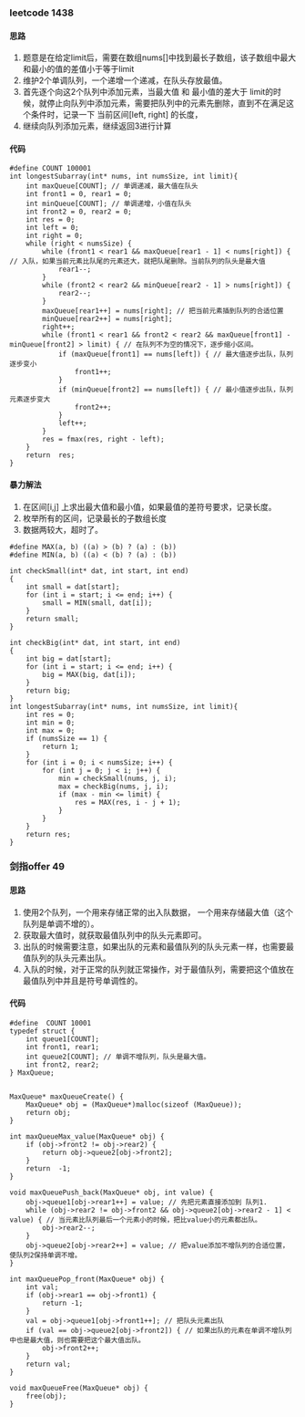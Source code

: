 ### leetcode 1438
#### 思路
1. 题意是在给定limit后，需要在数组nums[]中找到最长子数组，该子数组中最大和最小的值的差值小于等于limit
2. 维护2个单调队列，一个递增一个递减，在队头存放最值。
3. 首先逐个向这2个队列中添加元素，当最大值 和 最小值的差大于 limit的时候，就停止向队列中添加元素，需要把队列中的元素先删除，直到不在满足这个条件时，记录一下 当前区间[left, right] 的长度，
4. 继续向队列添加元素，继续返回3进行计算

#### 代码
```
#define COUNT 100001
int longestSubarray(int* nums, int numsSize, int limit){
    int maxQueue[COUNT]; // 单调递减，最大值在队头
    int front1 = 0, rear1 = 0;
    int minQueue[COUNT]; // 单调递增，小值在队头
    int front2 = 0, rear2 = 0;
    int res = 0;
    int left = 0;
    int right = 0;
    while (right < numsSize) {
        while (front1 < rear1 && maxQueue[rear1 - 1] < nums[right]) { // 入队，如果当前元素比队尾的元素还大，就把队尾删除。当前队列的队头是最大值
            rear1--;
        }
        while (front2 < rear2 && minQueue[rear2 - 1] > nums[right]) {
            rear2--;
        }
        maxQueue[rear1++] = nums[right]; // 把当前元素插到队列的合适位置
        minQueue[rear2++] = nums[right];
        right++;
        while (front1 < rear1 && front2 < rear2 && maxQueue[front1] - minQueue[front2] > limit) { // 在队列不为空的情况下，逐步缩小区间。
            if (maxQueue[front1] == nums[left]) { // 最大值逐步出队，队列逐步变小
                front1++;
            }
            if (minQueue[front2] == nums[left]) { // 最小值逐步出队，队列元素逐步变大
                front2++;
            }
            left++;
        }
        res = fmax(res, right - left);
    }
    return  res;
}
```
#### 暴力解法 
1. 在区间[i,j] 上求出最大值和最小值，如果最值的差符号要求，记录长度。
2. 枚举所有的区间，记录最长的子数组长度
3. 数据两较大，超时了。
```
#define MAX(a, b) ((a) > (b) ? (a) : (b))
#define MIN(a, b) ((a) < (b) ? (a) : (b))

int checkSmall(int* dat, int start, int end)
{
    int small = dat[start];
    for (int i = start; i <= end; i++) {
        small = MIN(small, dat[i]);
    }
    return small;
}

int checkBig(int* dat, int start, int end)
{
    int big = dat[start];
    for (int i = start; i <= end; i++) {
        big = MAX(big, dat[i]);
    }
    return big;
}
int longestSubarray(int* nums, int numsSize, int limit){
    int res = 0;
    int min = 0;
    int max = 0;
    if (numsSize == 1) {
        return 1;
    }
    for (int i = 0; i < numsSize; i++) {
        for (int j = 0; j < i; j++) {
            min = checkSmall(nums, j, i);
            max = checkBig(nums, j, i);
            if (max - min <= limit) {
                res = MAX(res, i - j + 1);
            }
        }
    }
    return res;
}
```

### 剑指offer 49
#### 思路
1. 使用2个队列，一个用来存储正常的出入队数据， 一个用来存储最大值（这个队列是单调不增的）。 
2. 获取最大值时，就获取最值队列中的队头元素即可。
3. 出队的时候需要注意，如果出队的元素和最值队列的队头元素一样，也需要最值队列的队头元素出队。
4. 入队的时候，对于正常的队列就正常操作，对于最值队列，需要把这个值放在最值队列中并且是符号单调性的。
#### 代码
```
#define  COUNT 10001
typedef struct {
    int queue1[COUNT]; 
    int front1, rear1;
    int queue2[COUNT]; // 单调不增队列，队头是最大值。
    int front2, rear2;
} MaxQueue;


MaxQueue* maxQueueCreate() {
    MaxQueue* obj = (MaxQueue*)malloc(sizeof (MaxQueue));
    return obj;
}

int maxQueueMax_value(MaxQueue* obj) {
    if (obj->front2 != obj->rear2) {
        return obj->queue2[obj->front2];
    }
    return  -1;
}

void maxQueuePush_back(MaxQueue* obj, int value) {
    obj->queue1[obj->rear1++] = value; // 先把元素直接添加到 队列1.
    while (obj->rear2 != obj->front2 && obj->queue2[obj->rear2 - 1] < value) { // 当元素比队列最后一个元素小的时候，把比value小的元素都出队。
        obj->rear2--;
    }
    obj->queue2[obj->rear2++] = value; // 把value添加不增队列的合适位置， 使队列2保持单调不增。
}

int maxQueuePop_front(MaxQueue* obj) {
    int val;
    if (obj->rear1 == obj->front1) {
        return -1;
    }
    val = obj->queue1[obj->front1++]; // 把队头元素出队
    if (val == obj->queue2[obj->front2]) { // 如果出队的元素在单调不增队列中也是最大值，则也需要把这个最大值出队。
        obj->front2++;
    }
    return val;
}

void maxQueueFree(MaxQueue* obj) {
    free(obj);
}
```